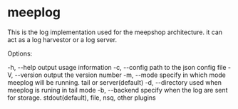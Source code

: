 meeplog
=======

This is the log implementation used for the meepshop architecture.
it can act as a log harvestor or a log server.

Options:

  -h, --help      output usage information
  -c, --config    path to the json config file 
  -V, --version   output the version number
  -m, --mode      specify in which mode meeplog will be running. tail or server(default)
  -d, --directory used when meeplog is runing in tail mode
  -b, --backend   specify when the log are sent for storage. stdout(default), file, nsq, other plugins 

